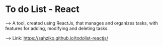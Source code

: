 # To do List - React

--> A tool, created using ReactJs, that manages and organizes tasks,
    with features for adding, modifying and deleting tasks.

--> Link: https://sahziko.github.io/todolist-reactjs/
